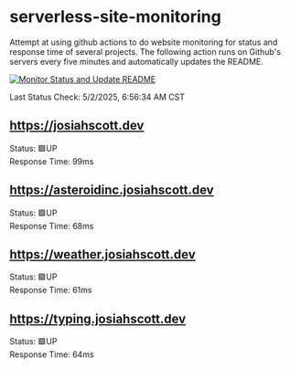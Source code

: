 # serverless-site-monitoring
Attempt at using github actions to do website monitoring for status and response time of several projects. The following action runs on Github's servers every five minutes and automatically updates the README.  

[![Monitor Status and Update README](https://github.com/JosiahSco/serverless-site-monitoring/actions/workflows/monitor.yaml/badge.svg)](https://github.com/JosiahSco/serverless-site-monitoring/actions/workflows/monitor.yaml)

Last Status Check: 5/2/2025, 6:56:34 AM CST

## https://josiahscott.dev
Status: 🟩UP  
Response Time: 99ms

## https://asteroidinc.josiahscott.dev
Status: 🟩UP  
Response Time: 68ms

## https://weather.josiahscott.dev
Status: 🟩UP  
Response Time: 61ms

## https://typing.josiahscott.dev
Status: 🟩UP  
Response Time: 64ms

